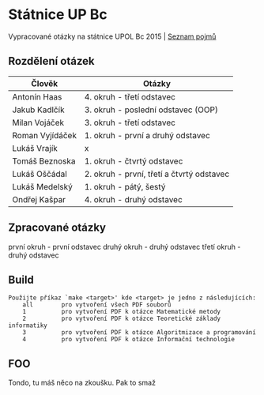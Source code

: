 ﻿# Státnice UP Bc
Vypracované otázky na státnice UPOL Bc 2015 | [Seznam pojmů](http://www.inf.upol.cz/downloads/studium/2015_INFv01_bc.pdf)

## Rozdělení otázek

| Člověk           | Otázky                                                |
| ---------------- | ----------------------------------------------------- |
| Antonín Haas     | 4. okruh - třetí odstavec                             |
| Jakub Kadlčík    | 3. okruh - poslední odstavec (OOP)                    |
| Milan Vojáček    | 3. okruh - třetí odstavec                             |
| Roman Vyjídáček  | 1. okruh - první a druhý odstavec                     |
| Lukáš Vrajík     | x                                                     |
| Tomáš Beznoska   | 1. okruh - čtvrtý odstavec                            |
| Lukáš Oščádal    | 2. okruh - první, třetí a čtvrtý odstavec             |
| Lukáš Medelský   | 1. okruh - pátý, šestý                                |
| Ondřej Kašpar    | 4. okruh - druhý odstavec         			   |

## Zpracované otázky
první okruh - první odstavec
druhý okruh - druhý odstavec
třetí okruh - druhý odstavec

## Build

	Použijte příkaz `make <target>' kde <target> je jedno z následujících:
	    all        pro vytvoření všech PDF souborů
	    1          pro vytvoření PDF k otázce Matematické metody
	    2          pro vytvoření PDF k otázce Teoretické základy informatiky
	    3          pro vytvoření PDF k otázce Algoritmizace a programování
	    4          pro vytvoření PDF k otázce Informační technologie

## FOO
Tondo, tu máš něco na zkoušku. Pak to smaž
